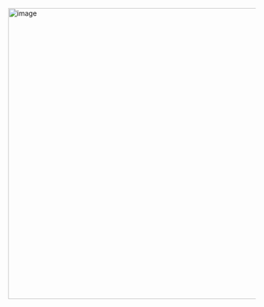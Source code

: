 <img width="887" height="593" alt="image" src="https://github.com/user-attachments/assets/ad6e5ebb-465e-468c-a68d-4965e2919c7a" />
